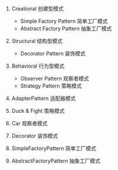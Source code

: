 1. Creational 创建型模式 
    * Simple Factory Pattern 简单工厂模式
    * Abstract Factory Pattern 抽象工厂模式
1. Structural 结构型模式
    * Decorator Pattern 装饰模式
1. Behavioral 行为型模式
    * Observer Pattern 观察者模式
    * Strategy Pattern 策略模式
    
1. AdapterPattern 适配器模式
1. Duck & Fight 策略模式
1. Car 观察者模式
1. Decorator 装饰模式
1. SimpleFactoryPattern 简单工厂模式
1. AbstractFactoryPattern 抽象工厂模式
